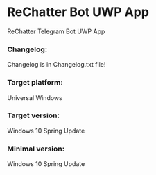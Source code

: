 # ReChatter Bot UWP App
ReChatter Telegram Bot UWP App

### Changelog:
Changelog is in Changelog.txt file!

### Target platform:
Universal Windows

### Target version:
Windows 10 Spring Update

### Minimal version:
Windows 10 Spring Update

